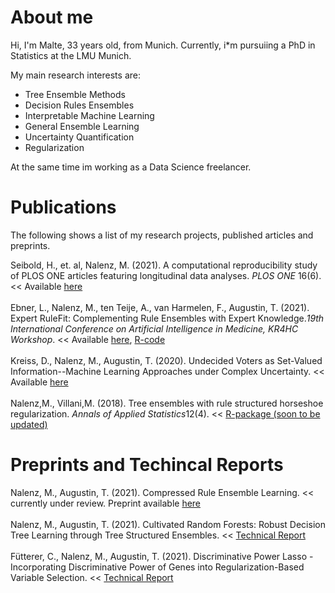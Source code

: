 # About me
Hi, I'm Malte, 33 years old, from Munich. Currently, i*m pursuiing a PhD in Statistics at the LMU Munich. 

My main research interests are:  
- Tree Ensemble Methods
- Decision Rules Ensembles
- Interpretable Machine Learning
- General Ensemble Learning
- Uncertainty Quantification
- Regularization

At the same time im working as a Data Science freelancer.

# Publications
The following shows a list of my research projects, published articles and preprints.

Seibold, H., et. al, Nalenz, M. (2021). A computational reproducibility study of PLOS ONE articles featuring longitudinal data analyses. *PLOS ONE* 16(6). << Available [here](https://journals.plos.org/plosone/article?id=10.1371/journal.pone.0251194)\
\
Ebner, L., Nalenz, M., ten Teije, A., van Harmelen, F., Augustin, T. (2021). Expert RuleFit: Complementing Rule Ensembles with Expert Knowledge.*19th International Conference on Artificial Intelligence in Medicine, KR4HC Workshop*. << Available [here](./ERF.pdf), [R-code](https://github.com/LuisaEbner/ERF)\
\
Kreiss, D., Nalenz, M., Augustin, T. (2020). Undecided Voters as Set-Valued Information--Machine Learning Approaches under Complex Uncertainty. << Available [here](./UV.pdf)\
\
Nalenz,M., Villani,M. (2018). Tree ensembles with rule structured horseshoe regularization. *Annals of Applied Statistics*12(4). << [R-package (soon to be updated)](https://cran.r-project.org/web/packages/horserule/index.html)

# Preprints and Techincal Reports
Nalenz, M., Augustin, T. (2021). Compressed Rule Ensemble Learning.  << currently under review. Preprint available  [here](./CRE.pdf)\
\
Nalenz, M., Augustin, T. (2021). Cultivated Random Forests: Robust Decision Tree Learning through Tree Structured Ensembles. << [Technical Report](https://epub.ub.uni-muenchen.de/77861/)\
\
Fütterer, C., Nalenz, M., Augustin, T. (2021). 	Discriminative Power Lasso - Incorporating Discriminative Power of Genes into Regularization-Based Variable Selection. << [Technical Report](https://epub.ub.uni-muenchen.de/77862/)

